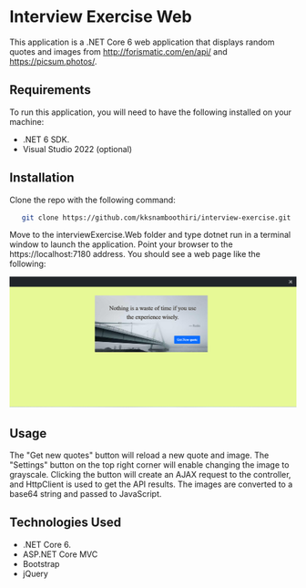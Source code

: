# Interview Exercise Web
This application is a .NET Core 6 web application that displays random quotes and images from http://forismatic.com/en/api/ and https://picsum.photos/.

## Requirements

To run this application, you will need to have the following installed on your machine:
- .NET 6 SDK.
- Visual Studio 2022 (optional)

## Installation

Clone the repo with the following command:
```bash
   git clone https://github.com/kksnamboothiri/interview-exercise.git
   ```
Move to the interviewExercise.Web folder and type dotnet run in a terminal window to launch the application.
Point your browser to the https://localhost:7180 address. You should see a web page like the following:

![Alt text](https://github.com/kksnamboothiri/interview-exercise/blob/interviewExercise_Web/Screenshot%202023-03-08%20012741.png?raw=true "Title")

## Usage
The "Get new quotes" button will reload a new quote and image. The "Settings" button on the top right corner will enable changing the image to grayscale. Clicking the button will create an AJAX request to the controller, and HttpClient is used to get the API results. The images are converted to a base64 string and passed to JavaScript.

## Technologies Used

- .NET Core 6.
- ASP.NET Core MVC
- Bootstrap
- jQuery
